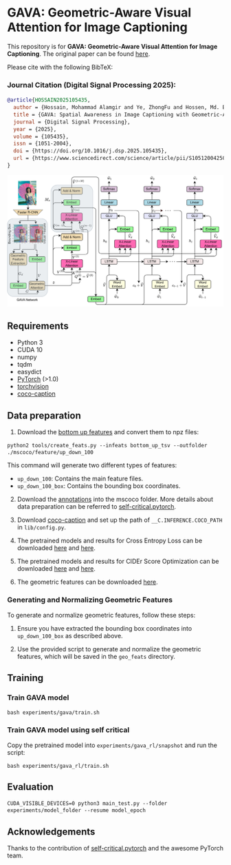 
# GAVA: Geometric-Aware Visual Attention for Image Captioning

This repository is for **GAVA: Geometric-Aware Visual Attention for Image Captioning**. The original paper can be found [here](https://www.sciencedirect.com/science/article/pii/S1051200425004579?via%3Dihub).

Please cite with the following BibTeX:

### Journal Citation (Digital Signal Processing 2025):
```bibtex
@article{HOSSAIN2025105435,
  author = {Hossain, Mohammad Alamgir and Ye, ZhongFu and Hossen, Md. Bipul and Rahman, Md. Atiqur and Islam, Md. Shohidul and Abdullah, Md. Ibrahim},
  title = {GAVA: Spatial Awareness in Image Captioning with Geometric-Aware Visual Attention},
  journal = {Digital Signal Processing},
  year = {2025},
  volume = {105435},
  issn = {1051-2004},
  doi = {https://doi.org/10.1016/j.dsp.2025.105435},
  url = {https://www.sciencedirect.com/science/article/pii/S1051200425004579}
}
```

<p align="center">
  <img src="images/framework.jpg" width="800"/>
</p>

## Requirements
* Python 3
* CUDA 10
* numpy
* tqdm
* easydict
* [PyTorch](http://pytorch.org/) (>1.0)
* [torchvision](http://pytorch.org/)
* [coco-caption](https://github.com/ruotianluo/coco-caption)

## Data preparation
1. Download the [bottom up features](https://github.com/peteanderson80/bottom-up-attention) and convert them to npz files:
```
python2 tools/create_feats.py --infeats bottom_up_tsv --outfolder ./mscoco/feature/up_down_100
```

This command will generate two different types of features:
- `up_down_100`: Contains the main feature files.
- `up_down_100_box`: Contains the bounding box coordinates.

2. Download the [annotations](https://drive.google.com/open?id=1i5YJRSZtpov0nOtRyfM0OS1n0tPCGiCS) into the mscoco folder. More details about data preparation can be referred to [self-critical.pytorch](https://github.com/ruotianluo/self-critical.pytorch).

3. Download [coco-caption](https://github.com/ruotianluo/coco-caption) and set up the path of `__C.INFERENCE.COCO_PATH` in `lib/config.py`.

4. The pretrained models and results for Cross Entropy Loss can be downloaded [here](https://drive.google.com/file/d/1_5FttnUADK49ZW1fUEdZn-kitgLgytkS/view?usp=drive_link) and [here](https://drive.google.com/file/d/1q0qSYpHfPvx-OhZPNXnp7Ko6b0eEOstc/view?usp=drive_link).

5. The pretrained models and results for CIDEr Score Optimization can be downloaded [here](https://drive.google.com/file/d/1akyfuiCclsU12nnZEWJpBronykBQd5ZN/view?usp=drive_link) and [here](https://drive.google.com/file/d/1RkU9i8Ow70ps-103OSj6O24_4ZV3wgv6/view?usp=drive_link).

6. The geometric features can be downloaded [here](https://drive.google.com/file/d/1eqmeavgomteESeR43tpW8awIl0qOcDiA/view?usp=drive_link).

### Generating and Normalizing Geometric Features
To generate and normalize geometric features, follow these steps:

1. Ensure you have extracted the bounding box coordinates into `up_down_100_box` as described above.

2. Use the provided script to generate and normalize the geometric features, which will be saved in the `geo_feats` directory.

## Training
### Train GAVA model
```
bash experiments/gava/train.sh
```

### Train GAVA model using self critical
Copy the pretrained model into `experiments/gava_rl/snapshot` and run the script:
```
bash experiments/gava_rl/train.sh
```

## Evaluation
```
CUDA_VISIBLE_DEVICES=0 python3 main_test.py --folder experiments/model_folder --resume model_epoch
```

## Acknowledgements
Thanks to the contribution of [self-critical.pytorch](https://github.com/ruotianluo/self-critical.pytorch) and the awesome PyTorch team.
